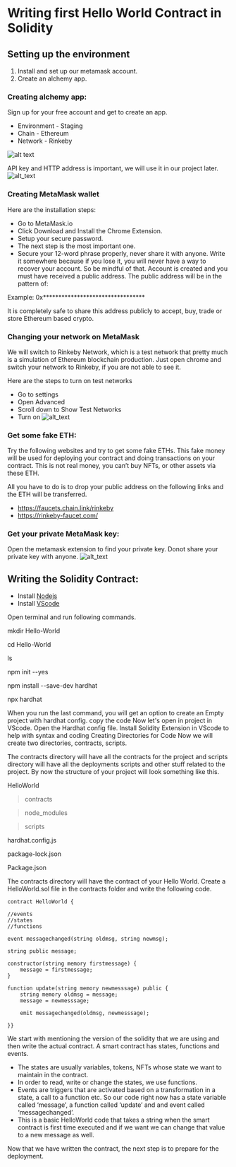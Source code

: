 # Writing first Hello World Contract in Solidity

## Setting up the environment 

1. Install and set up our metamask account. 
2. Create an alchemy app.

### Creating alchemy app:

Sign up for your free account and get to create an app. 

- Environment - Staging
- Chain - Ethereum
- Network - Rinkeby

![alt text](https://lh6.googleusercontent.com/Bb5Mjaz4jGyF-_e9RHFtSRnSO_0nZTEgN9IuMjhkFCGL0vTfnpTdAzqXnNTo2qktp0uiR3gKmcokgX1bssf0sF9p-J5PmJU6HL7srmTClorF_hQVvjNtKcBGb_1zQw2Pd_ihqW_N)

API key and HTTP address is important, we will use it in our project later.
![alt_text](https://lh3.googleusercontent.com/GCh8lNY9s3lIBMPUX9-HdalprHLxldLq5KDzrq_9UmZXR1wixjsFIYv6JaBmFGN9pCY0vI4FrS8dLs_1HoxfHN2EUVrxCmkTGzI1_QCWH8gw-an-uCG9MU4WilBiJGzPKa54TTA3)

### Creating  MetaMask wallet 

Here are the installation steps:

- Go to MetaMask.io
- Click Download and Install the Chrome Extension.
- Setup your secure password. 
-  The next step is the most important one.
- Secure your 12-word phrase properly, never share it with anyone. Write it somewhere because if you lose it, you will never have a way to recover your account. So be mindful of that.
Account is created and you must have received a public address. The public address will be in the pattern of:

Example: 0x*********************************

It is completely safe to share this address publicly to accept, buy, trade or store Ethereum based crypto.

### Changing your network on MetaMask
We will switch to Rinkeby Network, which is a test network that pretty much is a simulation of Ethereum blockchain production. Just open chrome and switch your network to Rinkeby, if you are not able to see it. 

Here are the steps to turn on test networks

- Go to settings
- Open Advanced
- Scroll down to Show Test Networks
- Turn on
![alt_text](https://lh3.googleusercontent.com/J1aA9vZcf8gE3h9ypNI2nQ0-wRypnCCCwNBDHtc7C9qcyzlkbOmlb6IDUxxN1xIwQpfIwSPZrmXy-C5hS65lcFIKg5U0LZaXhGw_y2QxGurmhwZSHcJwK0gk5KCaUpu45pmz8jl2)

### Get some fake ETH:
Try the following websites and try to get some fake ETHs. This fake money will be used for deploying your contract and doing transactions on your contract. This is not real money, you can’t buy NFTs, or other assets via these ETH.

All you have to do is to drop your public address on the following links and the ETH will be transferred.

- https://faucets.chain.link/rinkeby
- https://rinkeby-faucet.com/

### Get your private MetaMask key:
Open the metamask extension to find your private key. Donot share your private key with anyone.
![alt_text](https://metaschool.s3-ap-southeast-1.amazonaws.com/images/Hrpx2AwPanh5OLiGRAV8U3AMBi8NMecZPCYuG8g5.png)

## Writing the Solidity Contract:

- Install [Nodejs](https://nodejs.org/en/)
- Install [VScode](https://code.visualstudio.com/)

Open terminal and run following commands.



 mkdir Hello-World
 
 cd Hello-World
 
 ls
 
 npm init --yes
 
 npm install --save-dev hardhat
 
 npx hardhat



When you run the last command, you will get an option to create an Empty project with hardhat config. 
copy the code
Now let's open in project in VScode. Open the Hardhat config file.
Install Solidity Extension in VScode to help with syntax and coding 
Creating Directories for Code
Now we will create two directories, contracts, scripts.

The contracts directory will have all the contracts for the project and scripts directory will have all the deployments scripts and other stuff related to the project. By now the structure of your project will look something like this.

HelloWorld

> contracts

> node_modules

> scripts

hardhat.config.js

package-lock.json

Package.json

The contracts directory will have the contract of your Hello World. Create a HelloWorld.sol file in the contracts folder and write the following code. 


 
 
    contract HelloWorld {
    
    //events
    //states
    //functions
 
    event messagechanged(string oldmsg, string newmsg);
 
    string public message;
 
    constructor(string memory firstmessage) {
        message = firstmessage;   
    }
 
    function update(string memory newmesssage) public {
        string memory oldmsg = message;
        message = newmesssage;
 
        emit messagechanged(oldmsg, newmesssage);
 
    }}
    


We start with mentioning the version of the solidity that we are using and then write the actual contract. A smart contract has states, functions and events. 

- The states are usually variables, tokens, NFTs whose state we want to maintain in the contract.
- In order to read, write or change the states, we use functions.  
- Events are triggers that are activated based on a transformation in a state, a call to a function etc. So our code right now has a state variable called ‘message’, a function called ‘update’ and and event called ‘messagechanged’.
- This is a basic HelloWorld code that takes a string when the smart contract is first time executed and if we want we can change that value to a new message as well.

Now that we have written the contract, the next step is to prepare for the deployment. 
